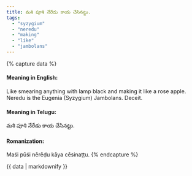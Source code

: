 ```yaml
---
title: మశి పూశి నేరేడు కాయ చేసినట్టు.
tags:
  - "syzygium"
  - "neredu"
  - "making"
  - "like"
  - "jambolans"
---
```


{% capture data %}
#### Meaning in English:
Like smearing anything with lamp black and making it like a rose apple.
Neredu is the Eugenia (Syzygium) Jambolans.
Deceit.

#### Meaning in Telugu:
మశి పూశి నేరేడు కాయ చేసినట్టు.

#### Romanization:
Maśi pūśi nērēḍu kāya cēsinaṭṭu.
{% endcapture %}

{{ data | markdownify }}

